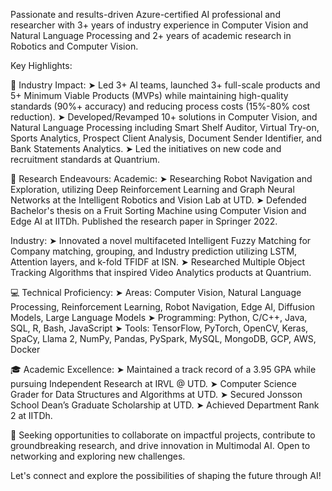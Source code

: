 Passionate and results-driven Azure-certified AI professional and researcher with 3+ years of industry experience in Computer Vision and Natural Language Processing and 2+ years of academic research in Robotics and Computer Vision.

Key Highlights:

🌟 Industry Impact:
➤ Led 3+ AI teams, launched 3+ full-scale products and 5+ Minimum Viable Products (MVPs) while maintaining high-quality standards (90%+ accuracy) and reducing process costs (15%-80% cost reduction).
➤ Developed/Revamped 10+ solutions in Computer Vision, and Natural Language Processing including Smart Shelf Auditor, Virtual Try-on, Sports Analytics, Prospect Client Analysis, Document Sender Identifier, and Bank Statements Analytics.
➤ Led the initiatives on new code and recruitment standards at Quantrium.

🔬 Research Endeavours:
Academic:
➤ Researching Robot Navigation and Exploration, utilizing Deep Reinforcement Learning and Graph Neural Networks at the Intelligent Robotics and Vision Lab at UTD.
➤ Defended Bachelor's thesis on a Fruit Sorting Machine using Computer Vision and Edge AI at IITDh. Published the research paper in Springer 2022.

Industry:
➤ Innovated a novel multifaceted Intelligent Fuzzy Matching for Company matching, grouping, and Industry prediction utilizing LSTM, Attention layers, and k-fold TFIDF at ISN.
➤ Researched Multiple Object Tracking Algorithms that inspired Video Analytics products at Quantrium.

💻 Technical Proficiency:
➤ Areas: Computer Vision, Natural Language Processing, Reinforcement Learning, Robot Navigation, Edge AI, Diffusion Models, Large Language Models 
➤ Programming: Python, C/C++, Java, SQL, R, Bash, JavaScript
➤ Tools: TensorFlow, PyTorch, OpenCV, Keras, SpaCy, Llama 2, NumPy, Pandas, PySpark, MySQL, MongoDB, GCP, AWS, Docker

🎓 Academic Excellence:
➤ Maintained a track record of a 3.95 GPA while pursuing Independent Research at IRVL @ UTD.
➤ Computer Science Grader for Data Structures and Algorithms at UTD.
➤ Secured Jonsson School Dean’s Graduate Scholarship at UTD.
➤ Achieved Department Rank 2 at IITDh.

🚀 Seeking opportunities to collaborate on impactful projects, contribute to groundbreaking research, and drive innovation in Multimodal AI. Open to networking and exploring new challenges. 

Let's connect and explore the possibilities of shaping the future through AI!
